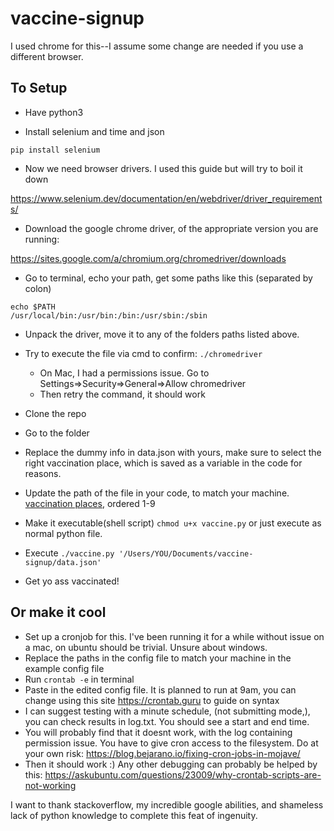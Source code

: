 # vaccine-signup

I used chrome for this--I assume some change are needed if you use a different browser. 


## To Setup

* Have python3

* Install selenium and time and json

`pip install selenium`

* Now we need browser drivers. I used this guide but will try to boil it down

https://www.selenium.dev/documentation/en/webdriver/driver_requirements/

* Download the google chrome driver, of the appropriate version you are running:

https://sites.google.com/a/chromium.org/chromedriver/downloads

* Go to terminal, echo your path, get some paths like this (separated by colon)

```
echo $PATH
/usr/local/bin:/usr/bin:/bin:/usr/sbin:/sbin
```

* Unpack the driver, move it to any of the folders paths listed above.

* Try to execute the file via cmd to confirm: `./chromedriver` 
	* On Mac, I had a permissions issue. Go to Settings=>Security=>General=>Allow chromedriver
	* Then retry the command, it should work

* Clone the repo
* Go to the folder
* Replace the dummy info in data.json with yours, make sure to select the right vaccination place, which is saved as a variable in the code for reasons.
* Update the path of the file in your code, to match your machine. [vaccination places](https://github.com/afmhenry/vaccine-signup/blob/main/VACCINE_PLACES.png), ordered 1-9
* Make it executable(shell script) `chmod u+x vaccine.py` or just execute as normal python file. 
* Execute `./vaccine.py '/Users/YOU/Documents/vaccine-signup/data.json'`
* Get yo ass vaccinated!

## Or make it cool
* Set up a cronjob for this. I've been running it for a while without issue on a mac, on ubuntu should be trivial. Unsure about windows. 
* Replace the paths in the config file to match your machine in the example config file
* Run `crontab -e` in terminal
* Paste in the edited config file. It is planned to run at 9am, you can change using this site https://crontab.guru to guide on syntax
* I can suggest testing with a minute schedule, (not submitting mode,), you can check results in log.txt. You should see a start and end time.
* You will probably find that it doesnt work, with the log containing permission issue. You have to give cron access to the filesystem. Do at your own risk: https://blog.bejarano.io/fixing-cron-jobs-in-mojave/
* Then it should work :) Any other debugging can probably be helped by this: https://askubuntu.com/questions/23009/why-crontab-scripts-are-not-working


I want to thank stackoverflow, my incredible google abilities, and shameless lack of python knowledge to complete this feat of ingenuity.